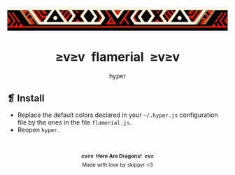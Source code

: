 <p align="center">
  <img alt="" src="../../imgs/ornament.webp" />
</p>
<h1 align="center">≥v≥v&ensp;flamerial&ensp;≥v≥v</h1>
<p align="center">hyper</p>
<h2>❡ Install</h2>
<ul>
<li>Replace the default colors declared in your <code>~/.hyper.js</code> configuration file by the ones in the file <code>flamerial.js</code>.</li>
<li>Reopen <code>hyper</code>.</li>
</ul>
&ensp;
<p align="center"><sup><strong>≥v≥v&ensp;Here Are Dragons!&ensp;≥v≥</strong><br />Made with love by skippyr <3</sup></p>